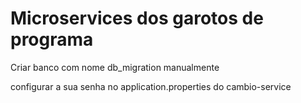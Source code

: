 # Microservices dos garotos de programa
Criar banco com nome db_migration manualmente


configurar a sua senha no application.properties do cambio-service

